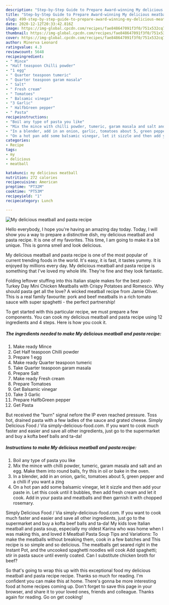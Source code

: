 ```yaml
---
description: "Step-by-Step Guide to Prepare Award-winning My delicious meatball and pasta recipe"
title: "Step-by-Step Guide to Prepare Award-winning My delicious meatball and pasta recipe"
slug: 499-step-by-step-guide-to-prepare-award-winning-my-delicious-meatball-and-pasta-recipe
date: 2020-12-12T20:33:42.816Z
image: https://img-global.cpcdn.com/recipes/fae848647091f3f0/751x532cq70/my-delicious-meatball-and-pasta-recipe-recipe-main-photo.jpg
thumbnail: https://img-global.cpcdn.com/recipes/fae848647091f3f0/751x532cq70/my-delicious-meatball-and-pasta-recipe-recipe-main-photo.jpg
cover: https://img-global.cpcdn.com/recipes/fae848647091f3f0/751x532cq70/my-delicious-meatball-and-pasta-recipe-recipe-main-photo.jpg
author: Minerva Leonard
ratingvalue: 4.3
reviewcount: 5648
recipeingredient:
- " Mince"
- "Half teaspoon Chilli powder"
- "1 egg"
- " Quarter teaspoon tumeric"
- " Quarter teaspoon garam masala"
- " Salt"
- " Fresh cream"
- " Tomatoes"
- " Balsamic vinegar"
- "3 Garlic"
- " HalfbGreen pepper"
- " Pasta"
recipeinstructions:
- "Boil any type of pasta you like"
- "Mix the mince with chilli powder, tumeric, garam masala and salt and an egg. Make them into round balls, fry this in oil or bake in the oven."
- "In a blender, add in an onion, garlic, tomatoes about 5, green pepper and a chilli if you want a zing"
- "On a hot pan add some balsamic vinegar, let it sizzle and then add your paste in. Let this cook until it bubbles, then add fresh cream and let it cook. Add in your pasta and meatballs and then garnish it with chopped rosemary."
categories:
- Recipe
tags:
- my
- delicious
- meatball

katakunci: my delicious meatball 
nutrition: 272 calories
recipecuisine: American
preptime: "PT32M"
cooktime: "PT53M"
recipeyield: "1"
recipecategory: Lunch

---
```



![My delicious meatball and pasta recipe](https://img-global.cpcdn.com/recipes/fae848647091f3f0/751x532cq70/my-delicious-meatball-and-pasta-recipe-recipe-main-photo.jpg)

Hello everybody, I hope you're having an amazing day today. Today, I will show you a way to prepare a distinctive dish, my delicious meatball and pasta recipe. It is one of my favorites. This time, I am going to make it a bit unique. This is gonna smell and look delicious.

My delicious meatball and pasta recipe is one of the most popular of current trending foods in the world. It's easy, it is fast, it tastes yummy. It is enjoyed by millions every day. My delicious meatball and pasta recipe is something that I've loved my whole life. They're fine and they look fantastic.

Folding leftover stuffing into this Italian staple makes for the best post-Turkey Day Mini Chicken Meatballs with Crispy Potatoes and Romesco. Why should pasta get all the love? A wicked meatball recipe from Jamie Oliver. This is a real family favourite: pork and beef meatballs in a rich tomato sauce with super spaghetti - the perfect partnership!


To get started with this particular recipe, we must prepare a few components. You can cook my delicious meatball and pasta recipe using 12 ingredients and 4 steps. Here is how you cook it.

<!--inarticleads1-->

##### The ingredients needed to make My delicious meatball and pasta recipe:

1. Make ready  Mince
1. Get Half teaspoon Chilli powder
1. Prepare 1 egg
1. Make ready  Quarter teaspoon tumeric
1. Take  Quarter teaspoon garam masala
1. Prepare  Salt
1. Make ready  Fresh cream
1. Prepare  Tomatoes
1. Get  Balsamic vinegar
1. Take 3 Garlic
1. Prepare  HalfbGreen pepper
1. Get  Pasta


But received the &#34;burn&#34; signal nefore the IP even reached pressure. Toss hot, drained pasta with a few ladles of the sauce and grated cheese. Simply Delicious Food / Via simply-delicious-food.com. If you want to cook much faster and easier and save all other ingredients, just go to the supermarket and buy a kofta beef balls and ta-da! 

<!--inarticleads2-->

##### Instructions to make My delicious meatball and pasta recipe:

1. Boil any type of pasta you like
1. Mix the mince with chilli powder, tumeric, garam masala and salt and an egg. Make them into round balls, fry this in oil or bake in the oven.
1. In a blender, add in an onion, garlic, tomatoes about 5, green pepper and a chilli if you want a zing
1. On a hot pan add some balsamic vinegar, let it sizzle and then add your paste in. Let this cook until it bubbles, then add fresh cream and let it cook. Add in your pasta and meatballs and then garnish it with chopped rosemary.


Simply Delicious Food / Via simply-delicious-food.com. If you want to cook much faster and easier and save all other ingredients, just go to the supermarket and buy a kofta beef balls and ta-da! My kids love Italian meatball and pasta soup, especially my oldest Karina who was home when I was making this, and loved it Meatball Pasta Soup Tips and Variations: To make the meatballs without breaking them, cook in a few batches and This recipe is so simple and so delicious. The meatballs get seared right in the Instant Pot, and the uncooked spaghetti noodles will cook Add spaghetti; stir in pasta sauce until evenly coated. Can I substitute chicken broth for beef? 

So that's going to wrap this up with this exceptional food my delicious meatball and pasta recipe recipe. Thanks so much for reading. I'm confident you can make this at home. There's gonna be more interesting food at home recipes coming up. Don't forget to save this page in your browser, and share it to your loved ones, friends and colleague. Thanks again for reading. Go on get cooking!
